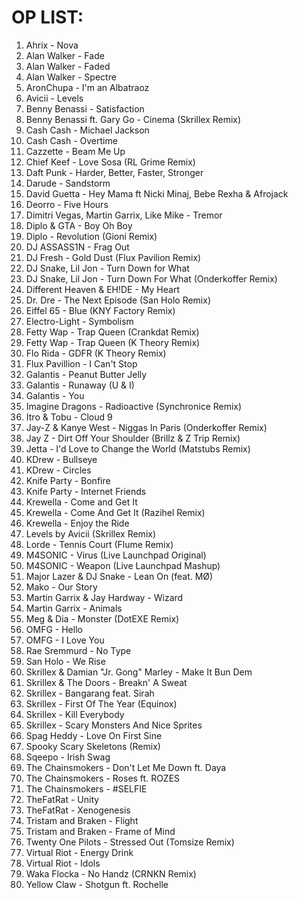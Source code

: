 OP LIST: 
========
<ol>
<li> Ahrix - Nova </li>
<li> Alan Walker - Fade </li>
<li> Alan Walker - Faded </li>
<li> Alan Walker - Spectre </li>
<li> AronChupa - I'm an Albatraoz </li>
<li> Avicii - Levels </li>
<li> Benny Benassi - Satisfaction </li>
<li> Benny Benassi ft. Gary Go - Cinema (Skrillex Remix) </li>
<li> Cash Cash - Michael Jackson </li>
<li> Cash Cash - Overtime </li>
<li> Cazzette - Beam Me Up </li>
<li> Chief Keef - Love Sosa (RL Grime Remix) </li>
<li> Daft Punk - Harder, Better, Faster, Stronger </li>
<li> Darude - Sandstorm </li>
<li> David Guetta - Hey Mama ft Nicki Minaj, Bebe Rexha & Afrojack </li>
<li> Deorro - Five Hours </li>
<li> Dimitri Vegas, Martin Garrix, Like Mike - Tremor </li>
<li> Diplo & GTA - Boy Oh Boy </li>
<li> Diplo - Revolution (Gioni Remix) </li>
<li> DJ ASSASS1N - Frag Out </li>
<li> DJ Fresh - Gold Dust (Flux Pavilion Remix) </li>
<li> DJ Snake, Lil Jon - Turn Down for What </li>
<li> DJ Snake, Lil Jon - Turn Down For What (Onderkoffer Remix) </li>
<li> Different Heaven & EH!DE - My Heart </li>
<li> Dr. Dre - The Next Episode (San Holo Remix) </li>
<li> Eiffel 65 - Blue (KNY Factory Remix) </li>
<li> Electro-Light - Symbolism </li>
<li> Fetty Wap - Trap Queen (Crankdat Remix) </li>
<li> Fetty Wap - Trap Queen (K Theory Remix) </li>
<li> Flo Rida - GDFR (K Theory Remix) </li>
<li> Flux Pavillion - I Can't Stop </li>
<li> Galantis - Peanut Butter Jelly </li>
<li> Galantis - Runaway (U & I) </li>
<li> Galantis - You </li>
<li> Imagine Dragons - Radioactive (Synchronice Remix) </li>
<li> Itro & Tobu - Cloud 9 </li>
<li> Jay-Z & Kanye West - Niggas In Paris (Onderkoffer Remix) </li>
<li> Jay Z - Dirt Off Your Shoulder (Brillz & Z Trip Remix) </li>
<li> Jetta - I'd Love to Change the World (Matstubs Remix) </li>
<li> KDrew - Bullseye </li>
<li> KDrew - Circles </li>
<li> Knife Party - Bonfire </li>
<li> Knife Party - Internet Friends </li>
<li> Krewella - Come and Get It </li>
<li> Krewella - Come And Get It (Razihel Remix) </li>
<li> Krewella - Enjoy the Ride </li>
<li> Levels by Avicii (Skrillex Remix) </li>
<li> Lorde - Tennis Court (Flume Remix) </li>
<li> M4SONIC - Virus (Live Launchpad Original) </li>
<li> M4SONIC - Weapon (Live Launchpad Mashup) </li>
<li> Major Lazer & DJ Snake - Lean On (feat. MØ) </li>
<li> Mako - Our Story </li>
<li> Martin Garrix & Jay Hardway - Wizard </li>
<li> Martin Garrix - Animals </li>
<li> Meg & Dia - Monster (DotEXE Remix) </li>
<li> OMFG - Hello </li>
<li> OMFG - I Love You </li>
<li> Rae Sremmurd - No Type </li>
<li> San Holo - We Rise </li>
<li> Skrillex & Damian "Jr. Gong" Marley - Make It Bun Dem </li>
<li> Skrillex & The Doors - Breakn' A Sweat </li>
<li> Skrillex - Bangarang feat. Sirah </li>
<li> Skrillex - First Of The Year (Equinox) </li>
<li> Skrillex - Kill Everybody </li>
<li> Skrillex - Scary Monsters And Nice Sprites </li>
<li> Spag Heddy - Love On First Sine </li>
<li> Spooky Scary Skeletons (Remix) </li>
<li> Sqeepo - Irish Swag </li>
<li> The Chainsmokers - Don't Let Me Down ft. Daya </li>
<li> The Chainsmokers - Roses ft. ROZES </li>
<li> The Chainsmokers - #SELFIE </li>
<li> TheFatRat - Unity </li>
<li> TheFatRat - Xenogenesis </li>
<li> Tristam and Braken - Flight </li>
<li> Tristam and Braken - Frame of Mind </li>
<li> Twenty One Pilots - Stressed Out (Tomsize Remix) </li>
<li> Virtual Riot - Energy Drink </li>
<li> Virtual Riot - Idols </li>
<li> Waka Flocka - No Handz (CRNKN Remix) </li>
<li> Yellow Claw - Shotgun ft. Rochelle </li>
</ol>
